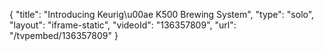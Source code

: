{
    "title": "Introducing Keurig\u00ae K500 Brewing System",
    "type": "solo",
    "layout": "iframe-static",
    "videoId": "136357809",
    "url": "\/tvpembed\/136357809"
}